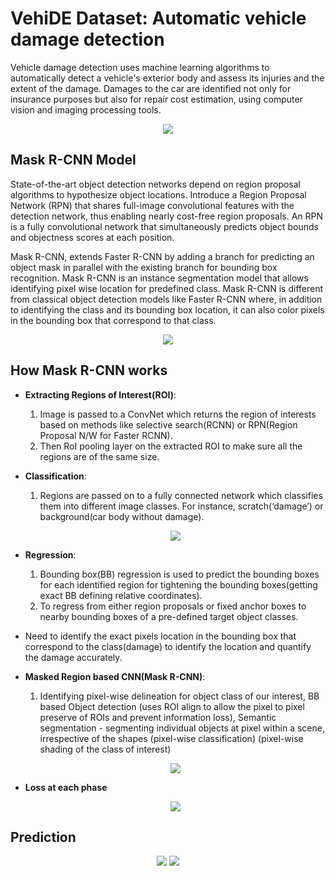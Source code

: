 # VehiDE Dataset: Automatic vehicle damage detection

Vehicle damage detection uses machine learning algorithms to automatically detect a vehicle's exterior body and assess its injuries and the extent of the damage. Damages to the car are identified not only for insurance purposes but also for repair cost estimation, using computer vision and imaging processing tools.

<p align="center">
  <img src="https://user-images.githubusercontent.com/64821137/211778165-64c6d631-397b-40b8-8a59-ed6216a94456.png" />
</p>

## Mask R-CNN Model

State-of-the-art object detection networks depend on region proposal algorithms to hypothesize object locations. Introduce a Region Proposal Network (RPN) that shares full-image convolutional features with the detection network, thus enabling nearly cost-free region proposals. An RPN is a fully convolutional network that simultaneously predicts object bounds and objectness scores at each position.

Mask R-CNN, extends Faster R-CNN by adding a branch for predicting an object mask in parallel with the existing branch for bounding box recognition. Mask R-CNN is an instance segmentation model that allows identifying pixel wise location for predefined class. Mask R-CNN is different from classical object detection models like Faster R-CNN where, in addition to identifying the class and its bounding box location, it can also color pixels in the bounding box that correspond to that class.

<p align="center">
  <img src="https://user-images.githubusercontent.com/64821137/211780719-94a4e52c-09a0-42d9-9ea4-4fb01e403d73.png" />
</p>

## How Mask R-CNN works

* **Extracting Regions of Interest(ROI)**:
  1. Image is passed to a ConvNet which returns the region of interests based on methods like selective search(RCNN) or RPN(Region Proposal N/W for Faster RCNN).
  2. Then RoI pooling layer on the extracted ROI to make sure all the regions are of the same size.
  
* **Classification**:
  1. Regions are passed on to a fully connected network which classifies them into different image classes. For instance, scratch(‘damage’) or background(car body without damage).
  <p align="center">
    <img src="https://user-images.githubusercontent.com/64821137/211782736-4f52e397-203d-42dc-918a-ba0532e9ffbb.png" />
  </p>
  
* **Regression**:
  1. Bounding box(BB) regression is used to predict the bounding boxes for each identified region for tightening the bounding boxes(getting exact BB defining relative coordinates).
  2. To regress from either region proposals or fixed anchor boxes to nearby bounding boxes of a pre-defined target object classes.
  
* Need to identify the exact pixels location in the bounding box that correspond to the class(damage) to identify the location and quantify the damage accurately.

* **Masked Region based CNN(Mask R-CNN)**:
  1. Identifying pixel-wise delineation for object class of our interest, BB based Object detection (uses ROI align to allow the pixel to pixel preserve of ROIs and prevent information loss), Semantic segmentation - segmenting individual objects at pixel within a scene, irrespective of the shapes (pixel-wise classification) (pixel-wise shading of the class of interest)
  <p align="center">
    <img src="https://user-images.githubusercontent.com/64821137/211784129-bea4cde3-230d-4afc-b082-5da5ae64c6a3.png" />
  </p>
  
* **Loss at each phase**
  <p align="center">
    <img src="https://user-images.githubusercontent.com/64821137/211784468-ea2fff36-c97c-4cfa-9b87-33b3c82d99de.png" />
  </p>

## Prediction

<p align="center">
    <img src="https://user-images.githubusercontent.com/64821137/211778165-64c6d631-397b-40b8-8a59-ed6216a94456.png" />
    <img src="https://user-images.githubusercontent.com/64821137/211796529-cbe82be2-85ad-42fe-85c7-a1680d29c0b7.png" />
</p>

